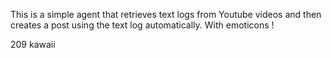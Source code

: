 This is a simple agent that retrieves text logs from Youtube videos and then creates a post using the text log automatically. With emoticons !

209 kawaii
